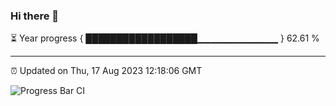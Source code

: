 ### Hi there 👋

⏳ Year progress { ██████████████████▁▁▁▁▁▁▁▁▁▁▁▁ } 62.61 %

---

⏰ Updated on Thu, 17 Aug 2023 12:18:06 GMT

![Progress Bar CI](https://github.com/liununu/liununu/workflows/Progress%20Bar%20CI/badge.svg)
